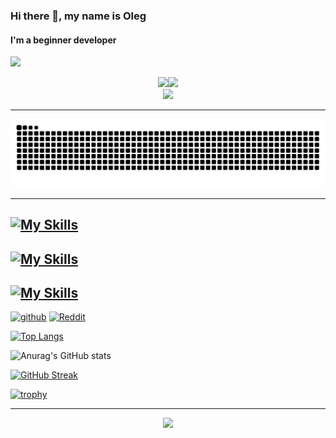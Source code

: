 ### Hi there 👋, my name is Oleg
#### I'm a beginner developer

![](https://komarev.com/ghpvc/?username=Jkey189&color=blue)

<div id="header" align="center">
  <img src="https://media1.tenor.com/m/YUzRkMOL-3EAAAAC/programming-computer-frog.gif" width="500"/><img src="https://media1.tenor.com/m/Q2pBPCaR_tcAAAAd/piza-ninjas-pizzaninjas.gif" width="444"/>
</div>

<div id="header" align="center">
  <img src="https://media1.tenor.com/m/iqjHRWHRBIgAAAAd/pjr.gif" width="500"/>
</div>


---

![Snake animation](https://raw.githubusercontent.com/Jkey189/Jkey189/output/github-contribution-grid-snake-dark.svg)

---


[![My Skills](https://skillicons.dev/icons?i=clion,pycharm,vscode,visualstudio,figma)](https://skillicons.dev)
---
[![My Skills](https://skillicons.dev/icons?i=c,cpp,js,ts,qt)](https://skillicons.dev)
---
[![My Skills](https://skillicons.dev/icons?i=windows,linux,arch)](https://skillicons.dev)
---
[<img src='https://cdn.jsdelivr.net/npm/simple-icons@3.0.1/icons/github.svg' alt='github' height='40'>](https://github.com/Jkey189)  [<img src='https://cdn.jsdelivr.net/npm/simple-icons@3.0.1/icons/reddit.svg' alt='Reddit' height='40'>](https://www.reddit.com/user/Jkey_0)  

[![Top Langs](https://github-readme-stats.vercel.app/api/top-langs/?username=Jkey189&layout=compact&theme=nord)](https://github.com/Jkey189/github-readme-stats)

![Anurag's GitHub stats](https://github-readme-stats.vercel.app/api?username=Jkey189&show_icons=true&theme=nord)

[![GitHub Streak](https://streak-stats.demolab.com/?user=Jkey189&theme=nord)](https://git.io/streak-stats)

[![trophy](https://github-profile-trophy.vercel.app/?username=Jkey189&theme=onedark)](https://github.com/ryo-ma/github-profile-trophy)

---

<div id="header" align="center">
  <img src="https://media1.tenor.com/m/CzdMW7wnLn8AAAAd/coding.gif" width="500"/>
</div>


<!---
Jkey189/Jkey189 is a ✨ special ✨ repository because its `README.md` (this file) appears on your GitHub profile.
You can click the Preview link to take a look at your changes.
--->
